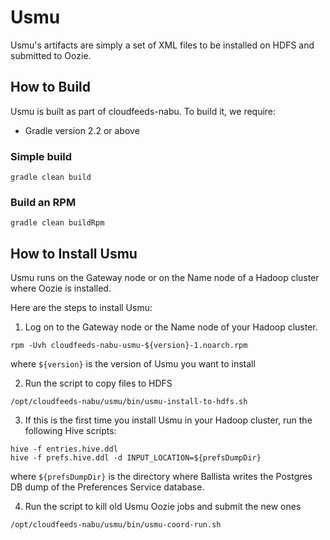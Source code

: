 Usmu
====
Usmu's artifacts are simply a set of XML files to be installed on HDFS and submitted to Oozie.

## How to Build
Usmu is built as part of cloudfeeds-nabu. To build it, we require:
* Gradle version 2.2 or above

### Simple build
```
gradle clean build
```

### Build an RPM
```
gradle clean buildRpm
```

## How to Install Usmu
Usmu runs on the Gateway node or on the Name node of a Hadoop cluster where Oozie is installed. 

Here are the steps to install Usmu:

1. Log on to the Gateway node or the Name node of your Hadoop cluster.
```
rpm -Uvh cloudfeeds-nabu-usmu-${version}-1.noarch.rpm
```
where ```${version}``` is the version of Usmu you want to install
  
2. Run the script to copy files to HDFS
```
/opt/cloudfeeds-nabu/usmu/bin/usmu-install-to-hdfs.sh
```

3. If this is the first time you install Usmu in your Hadoop cluster, run the following Hive scripts:
```
hive -f entries.hive.ddl
hive -f prefs.hive.ddl -d INPUT_LOCATION=${prefsDumpDir}
```
where ```${prefsDumpDir}``` is the directory where Ballista writes the Postgres DB dump of the 
Preferences Service database.


4. Run the script to kill old Usmu Oozie jobs and submit the new ones
```
/opt/cloudfeeds-nabu/usmu/bin/usmu-coord-run.sh
```
